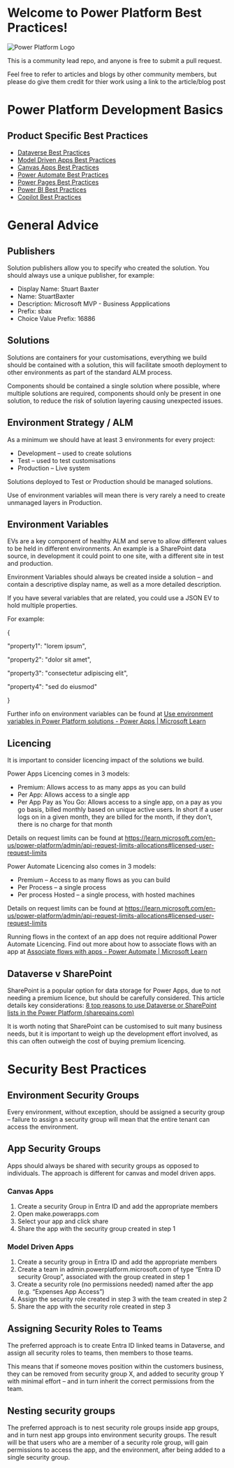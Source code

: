 # Welcome to Power Platform Best Practices!

![Power Platform Logo](https://decisioninc.com/wp-content/uploads/2022/10/microsoft_power_platform_icon_2022.png)

This is a community lead repo, and anyone is free to submit a pull request.

Feel free to refer to articles and blogs by other community members, but please do give them credit for thier work using a link to the article/blog post

# Power Platform Development Basics

## Product Specific Best Practices
- [Dataverse Best Practices](Dataverse.md)
- [Model Driven Apps Best Practices](ModelDrivenApps.md)
- [Canvas Apps Best Practices](CanvasApps.md)
- [Power Automate Best Practices](PowerAutomate.md)
- [Power Pages Best Practices](PowerPages.md)
- [Power BI Best Practices](PowerBI.md)
- [Copilot Best Practices](Copilot.md)

# General Advice

## Publishers

Solution publishers allow you to specify who created the solution. You should always use a unique publisher, for example:

- Display Name: Stuart Baxter
- Name: StuartBaxter
- Description: Microsoft MVP - Business Appplications
- Prefix: sbax
- Choice Value Prefix: 16886 

## Solutions

Solutions are containers for your customisations, everything we build should be contained with a solution, this will facilitate smooth deployment to other environments as part of the standard ALM process.

Components should be contained a single solution where possible, where multiple solutions are required, components should only be present in one solution, to reduce the risk of solution layering causing unexpected issues.

## Environment Strategy / ALM

As a minimum we should have at least 3 environments for every project:

- Development – used to create solutions
- Test – used to test customisations
- Production – Live system

Solutions deployed to Test or Production should be managed solutions.

Use of environment variables will mean there is very rarely a need to create unmanaged layers in Production.

## Environment Variables

EVs are a key component of healthy ALM and serve to allow different values to be held in different environments. An example is a SharePoint data source, in development it could point to one site, with a different site in test and production.

Environment Variables should always be created inside a solution – and contain a descriptive display name, as well as a more detailed description.

If you have several variables that are related, you could use a JSON EV to hold multiple properties.

For example:

{

"property1": "lorem ipsum",

"property2": "dolor sit amet",

"property3": "consectetur adipiscing elit",

"property4": "sed do eiusmod"

}

Further info on environment variables can be found at [Use environment variables in Power Platform solutions - Power Apps | Microsoft Learn](https://learn.microsoft.com/en-us/power-apps/maker/data-platform/EnvironmentVariables)

## Licencing

It is important to consider licencing impact of the solutions we build.

Power Apps Licencing comes in 3 models:

- Premium: Allows access to as many apps as you can build
- Per App: Allows access to a single app
- Per App Pay as You Go: Allows access to a single app, on a pay as you go basis, billed monthly based on unique active users. In short if a user logs on in a given month, they are billed for the month, if they don’t, there is no charge for that month

Details on request limits can be found at <https://learn.microsoft.com/en-us/power-platform/admin/api-request-limits-allocations#licensed-user-request-limits>

Power Automate Licencing also comes in 3 models:

- Premium – Access to as many flows as you can build
- Per Process – a single process
- Per process Hosted – a single process, with hosted machines

Details on request limits can be found at <https://learn.microsoft.com/en-us/power-platform/admin/api-request-limits-allocations#licensed-user-request-limits>

Running flows in the context of an app does not require additional Power Automate Licencing. Find out more about how to associate flows with an app at [Associate flows with apps - Power Automate | Microsoft Learn](https://learn.microsoft.com/en-us/power-automate/associate-flow-to-app)

## Dataverse v SharePoint

SharePoint is a popular option for data storage for Power Apps, due to not needing a premium licence, but should be carefully considered. This article details key considerations: [8 top reasons to use Dataverse or SharePoint lists in the Power Platform (sharepains.com)](https://sharepains.com/2021/04/15/dataverse-or-sharepoint-lists/#Data_volume)

It is worth noting that SharePoint can be customised to suit many business needs, but it is important to weigh up the development effort involved, as this can often outweigh the cost of buying premium licencing.

# Security Best Practices

## Environment Security Groups

Every environment, without exception, should be assigned a security group – failure to assign a security group will mean that the entire tenant can access the environment.

## App Security Groups

Apps should always be shared with security groups as opposed to individuals. The approach is different for canvas and model driven apps.

### Canvas Apps

1. Create a security Group in Entra ID and add the appropriate members
2. Open make.powerapps.com
3. Select your app and click share
4. Share the app with the security group created in step 1

### Model Driven Apps

1. Create a security group in Entra ID and add the appropriate members
2. Create a team in admin.powerplatform.microsoft.com of type “Entra ID security Group”, associated with the group created in step 1
3. Create a security role (no permissions needed) named after the app (e.g. “Expenses App Access”)
4. Assign the security role created in step 3 with the team created in step 2
5. Share the app with the security role created in step 3

## Assigning Security Roles to Teams

The preferred approach is to create Entra ID linked teams in Dataverse, and assign all security roles to teams, then members to those teams.

This means that if someone moves position within the customers business, they can be removed from security group X, and added to security group Y with minimal effort – and in turn inherit the correct permissions from the team.

## Nesting security groups

The preferred approach is to nest security role groups inside app groups, and in turn nest app groups into environment security groups. The result will be that users who are a member of a security role group, will gain permissions to access the app, and the environment, after being added to a single security group.



